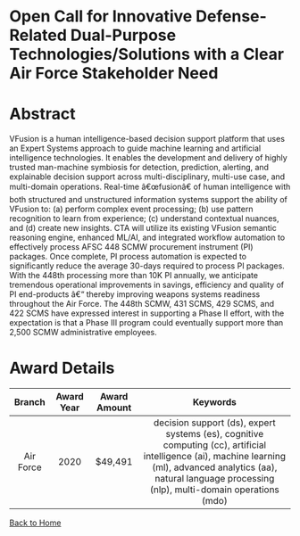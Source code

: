
Open Call for Innovative Defense-Related Dual-Purpose Technologies/Solutions with a Clear Air Force Stakeholder Need
====================================================================================================================

# Abstract


VFusion is a human intelligence-based decision support platform that uses an Expert Systems approach to guide machine learning and artificial intelligence technologies. It enables the development and delivery of highly trusted man-machine symbiosis for detection, prediction, alerting, and explainable decision support across multi-disciplinary, multi-use case, and multi-domain operations. Real-time â€œfusionâ€ of human intelligence with both structured and unstructured information systems support the ability of VFusion to: (a) perform complex event processing; (b) use pattern recognition to learn from experience; (c) understand contextual nuances, and (d) create new insights. CTA will utilize its existing VFusion semantic reasoning engine, enhanced ML/AI, and integrated workflow automation to effectively process AFSC 448 SCMW procurement instrument (PI) packages. Once complete, PI process automation is expected to significantly reduce the average 30-days required to process PI packages. With the 448th processing more than 10K PI annually, we anticipate tremendous operational improvements in savings, efficiency and quality of PI end-products â€“ thereby improving weapons systems readiness throughout the Air Force. The 448th SCMW, 431 SCMS, 429 SCMS, and 422 SCMS have expressed interest in supporting a Phase II effort, with the expectation is that a Phase III program could eventually support more than 2,500 SCMW administrative employees.  

# Award Details

|Branch|Award Year|Award Amount|Keywords|
| :---: | :---: | :---: | :---: |
|Air Force|2020|$49,491|decision support (ds), expert systems (es), cognitive computing (cc), artificial intelligence (ai), machine learning (ml), advanced analytics (aa), natural language processing (nlp), multi-domain operations (mdo)|
  
  


[Back to Home](https://github.com/chrischow/dod_sbir_awards/Reports/DJ/#1695)